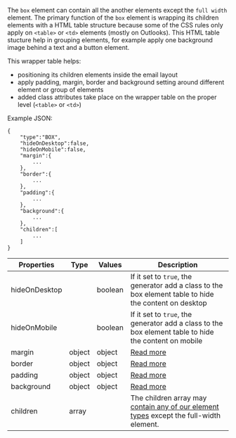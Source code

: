 The `box` element can contain all the another elements except the `full width` element. The primary function of the `box` element is wrapping its children elements with a HTML table structure because some of the CSS rules only apply on `<table>` or `<td>` elements (mostly on Outlooks). This HTML table stucture help in grouping elements, for example apply one background image behind a text and a button element.

This wrapper table helps:
- positioning its children elements inside the email layout
- apply padding, margin, border and background setting around different element or group of elements
- added class attributes take place on the wrapper table on the proper level (`<table>` or `<td>`)

Example JSON:
```
{
    "type":"BOX",
    "hideOnDesktop":false,
    "hideOnMobile":false,
    "margin":{
        ...
    },
    "border":{
        ...
    },
    "padding":{
        ...
    },
    "background":{
        ...
    },
    "children":[
        ...
    ]
}
```
Properties | Type | Values | Description
--- | --- | --- | ---
hideOnDesktop |  | boolean | If it set to `true`, the generator add a class to the box element table to hide the content on desktop
hideOnMobile |  | boolean | If it set to `true`, the generator add a class to the box element table to hide the content on mobile 
margin | object | object | [Read more](/property-groups/margin/README.md)
border | object | object | [Read more](/property-groups/border/README.md)
padding | object | object | [Read more](/property-groups/padding/README.md)
background | object | object | [Read more](/property-groups/background/README.md)
children | array |  | The children array may [contain any of our element types](/elements) except the full-width element.